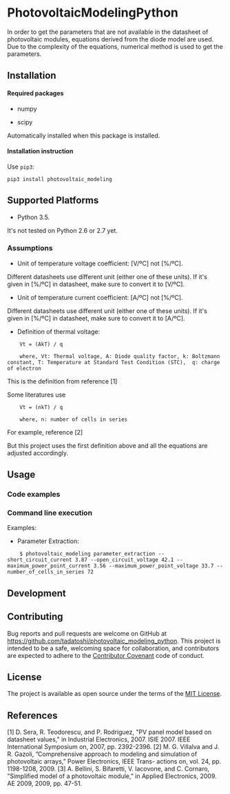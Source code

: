# PhotovoltaicModelingPython

In order to get the parameters that are not available in the datasheet of photovoltaic modules, equations derived from the diode model are used. Due to the complexity of the equations, numerical method is used to get the parameters.  

## Installation

#### Required packages

* numpy

* scipy

Automatically installed when this package is installed. 

#### Installation instruction

Use ``pip3``:

```
pip3 install photovoltaic_modeling
```

## Supported Platforms

* Python 3.5. 

It's not tested on Python 2.6 or 2.7 yet. 

### Assumptions

* Unit of temperature voltage coefficient: [V/ºC] not [%/ºC]. 

Different datasheets use different unit (either one of these units). If it's given in [%/ºC] in datasheet, make sure to convert it to [V/ºC]. 

* Unit of temperature current coefficient: [A/ºC] not [%/ºC]. 

Different datasheets use different unit (either one of these units). If it's given in [%/ºC] in datasheet, make sure to convert it to [A/ºC].

* Definition of thermal voltage:

```
    Vt = (AkT) / q

    where, Vt: Thermal voltage, A: Diode quality factor, k: Boltzmann constant, T: Temperature at Standard Test Condition (STC),  q: charge of electron
```
This is the definition from reference [1]

Some literatures use 
```
    Vt = (nkT) / q

    where, n: number of cells in series
```
For example, reference [2]

But this project uses the first definition above and all the equations are adjusted accordingly.  

## Usage

### Code examples






### Command line execution

Examples: 

* Parameter Extraction:

```
    $ photovoltaic_modeling parameter_extraction --short_circuit_current 3.87 --open_circuit_voltage 42.1 --maximum_power_point_current 3.56 --maximum_power_point_voltage 33.7 --number_of_cells_in_series 72
```

## Development



## Contributing

Bug reports and pull requests are welcome on GitHub at https://github.com/tadatoshi/photovoltaic_modeling_python. This project is intended to be a safe, welcoming space for collaboration, and contributors are expected to adhere to the [Contributor Covenant](contributor-covenant.org) code of conduct.

## License

The project is available as open source under the terms of the [MIT License](http://opensource.org/licenses/MIT).

## References

[1] D. Sera, R. Teodorescu, and P. Rodriguez, "PV panel model based on datasheet values," in Industrial Electronics, 2007. ISIE 2007. IEEE International Symposium on, 2007, pp. 2392-2396.
[2] M. G. Villalva and J. R. Gazoli, ”Comprehensive approach to modeling and simulation of photovoltaic arrays,” Power Electronics, IEEE Trans- actions on, vol. 24, pp. 1198-1208, 2009.
[3] A. Bellini, S. Bifaretti, V. Iacovone, and C. Cornaro, ”Simplified model of a photovoltaic module,” in Applied Electronics, 2009. AE 2009, 2009, pp. 47-51.
